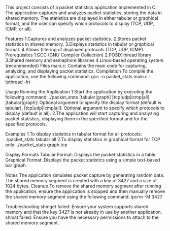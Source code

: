 This project consists of a packet statistics application implemented in C. The application captures and analyzes packet statistics, storing the data in shared memory. The statistics are displayed in either tabular or graphical format, and the user can specify which protocols to display (TCP, UDP, ICMP, or all).

Features
  1.Captures and analyzes packet statistics.
  2.Stores packet statistics in shared memory.
  3.Displays statistics in tabular or graphical format.
  4.Allows filtering of displayed protocols (TCP, UDP, ICMP).
Prerequisites
  1.GCC (GNU Compiler Collection)
  2.POSIX thread library
  3.Shared memory and semaphore libraries
  4.Linux-based operating system (recommended)
Files
   main.c: Contains the main code for capturing, analyzing, and displaying packet statistics.
Compilation
   To compile the application, use the following command:
      gcc -o packet_stats main.c -lpthread -lrt

Usage
     Running the Application
          1.Start the application by executing the following command:
                 ./packet_stats [tabular|graph] [tcp|udp|icmp|all]
                 [tabular|graph]: Optional argument to specify the display format (default is tabular).
                [tcp|udp|icmp|all]: Optional argument to specify which protocols to display (default is all).
         2.The application will start capturing and analyzing packet statistics, displaying them in the specified format and for the specified protocols.

Examples
    1.To display statistics in tabular format for all protocols:
            ./packet_stats tabular all
    2.To display statistics in graphical format for TCP only:
            ./packet_stats graph tcp

Display Formats
       Tabular Format: Displays the packet statistics in a table.
       Graphical Format: Displays the packet statistics using a simple text-based bar graph.

Notes
      The application simulates packet capture by generating random data.
       The shared memory segment is created with a key of 3427 and a size of 1024 bytes.
Cleanup
     To remove the shared memory segment after running the application, ensure the application is stopped and then manually remove the shared memory segment using the following command:
            ipcrm -M 3427

Troubleshooting
          shmget failed: Ensure your system supports shared memory and that the key 3427 is not already in use by another application.
          shmat failed: Ensure you have the necessary permissions to attach to the shared memory segment.
